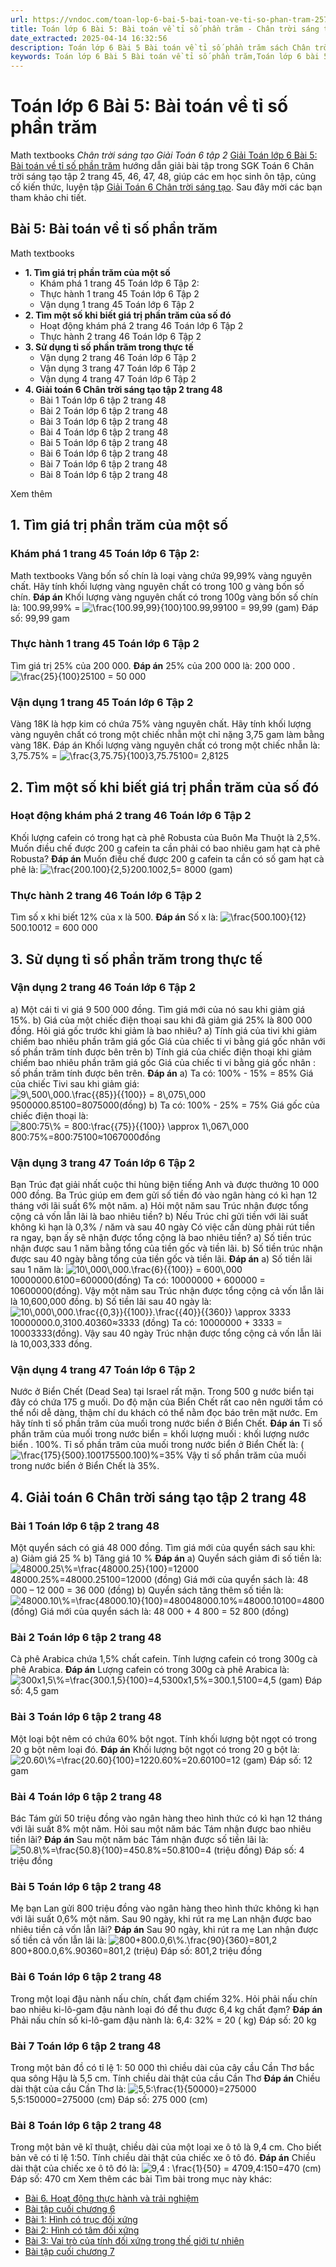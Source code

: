 ```yaml
---
url: https://vndoc.com/toan-lop-6-bai-5-bai-toan-ve-ti-so-phan-tram-257540
title: Toán lớp 6 Bài 5: Bài toán về tỉ số phần trăm - Chân trời sáng tạo Giải Toán 6 tập 2 - VnDoc.com
date_extracted: 2025-04-14 16:32:56
description: Toán lớp 6 Bài 5 Bài toán về tỉ số phần trăm sách Chân trời sáng tạo bao gồm lời giải chi tiết cho từng bài tập cho các em học sinh tham khảo luyện Giải Toán 6 CTST.
keywords: Toán lớp 6 Bài 5 Bài toán về tỉ số phần trăm,Toán lớp 6 bài 5 chương 6 chân trời sáng tạo,toán 6,toán lớp 6,giải toán lớp 6,giải toán 6,toán lớp 6 chân trời sáng tạo,toán 6 chân trời sáng tạo,giải toán lớp 6 chân trời sáng tạo,giải toán 6 chân trời sáng tạo,Toán lớp 6 chân trời sáng tạo bài 5,Bài toán về tỉ số phần trăm,Bài 5 Bài toán về tỉ số phần trăm,toán lớp 6 chân trời sáng tạo Bài toán về tỉ số phần trăm
---
```


# Toán lớp 6 Bài 5: Bài toán về tỉ số phần trăm
Math textbooks
 _Chân trời sáng tạo Giải Toán 6 tập 2_
[Giải Toán lớp 6 Bài 5: Bài toán về tỉ số phần trăm](<https://vndoc.com/toan-lop-6-bai-5-bai-toan-ve-ti-so-phan-tram-257540>) hướng dẫn giải bài tập trong SGK Toán 6 Chân trời sáng tạo tập 2 trang 45, 46, 47, 48, giúp các em học sinh ôn tập, củng cố kiến thức, luyện tập [Giải Toán 6 Chân trời sáng tạo](<https://vndoc.com/toan-lop-6-sach-chan-troi-sang-tao>). Sau đây mời các bạn tham khảo chi tiết.
## **Bài 5: Bài toán về tỉ số phần trăm**
Math textbooks
  * **1\. Tìm giá trị phần trăm của một số**
    * Khám phá 1 trang 45 Toán lớp 6 Tập 2: 
    * Thực hành 1 trang 45 Toán lớp 6 Tập 2
    * Vận dụng 1 trang 45 Toán lớp 6 Tập 2
  * **2\. Tìm một số khi biết giá trị phần trăm của số đó**
    * Hoạt động khám phá 2 trang 46 Toán lớp 6 Tập 2
    * Thực hành 2 trang 46 Toán lớp 6 Tập 2
  * **3\. Sử dụng tỉ số phần trăm trong thực tế**
    * Vận dụng 2 trang 46 Toán lớp 6 Tập 2
    * Vận dụng 3 trang 47 Toán lớp 6 Tập 2
    * Vận dụng 4 trang 47 Toán lớp 6 Tập 2
  * **4\. Giải toán 6 Chân trời sáng tạo tập 2 trang 48**
    * Bài 1 Toán lớp 6 tập 2 trang 48
    * Bài 2 Toán lớp 6 tập 2 trang 48
    * Bài 3 Toán lớp 6 tập 2 trang 48
    * Bài 4 Toán lớp 6 tập 2 trang 48
    * Bài 5 Toán lớp 6 tập 2 trang 48
    * Bài 6 Toán lớp 6 tập 2 trang 48
    * Bài 7 Toán lớp 6 tập 2 trang 48
    * Bài 8 Toán lớp 6 tập 2 trang 48

Xem thêm
## 1\. Tìm giá trị phần trăm của một số
### Khám phá 1 trang 45 Toán lớp 6 Tập 2:
Math textbooks
Vàng bốn số chín là loại vàng chứa 99,99% vàng nguyên chất. Hãy tính khối lượng vàng nguyên chất có trong 100 g vàng bốn số chín.
**Đáp án**
Khối lượng vàng nguyên chất có trong 100g vàng bốn số chín là:
100.99,99% = ![\\frac{100.99,99}{100}](https://i.vdoc.vn/data/image/blank.png)100.99,99100 = 99,99 \(gam\)
Đáp số: 99,99 gam
### Thực hành 1 trang 45 Toán lớp 6 Tập 2
Tìm giá trị 25% của 200 000.
**Đáp án**
25% của 200 000 là: 200 000 . ![\\frac{25}{100}](https://i.vdoc.vn/data/image/blank.png)25100 = 50 000
### Vận dụng 1 trang 45 Toán lớp 6 Tập 2
Vàng 18K là hợp kim có chứa 75% vàng nguyên chất. Hãy tính khối lượng vàng nguyên chất có trong một chiếc nhẫn một chỉ nặng 3,75 gam làm bằng vàng 18K.
Đáp án
Khối lượng vàng nguyên chất có trong một chiếc nhẫn là:
3,75.75% = ![\\frac{3,75.75}{100}](https://i.vdoc.vn/data/image/blank.png)3,75.75100= 2,8125
## 2\. Tìm một số khi biết giá trị phần trăm của số đó
### Hoạt động khám phá 2 trang 46 Toán lớp 6 Tập 2
Khối lượng cafein có trong hạt cà phê Robusta của Buôn Ma Thuột là 2,5%. Muốn điều chế được 200 g cafein ta cần phải có bao nhiêu gam hạt cà phê Robusta?
**Đáp án**
Muốn điều chế được 200 g cafein ta cần có số gam hạt cà phê là:
![\\frac{200.100}{2,5}](https://i.vdoc.vn/data/image/blank.png)200.1002,5= 8000 \(gam\)
### Thực hành 2 trang 46 Toán lớp 6 Tập 2
Tìm số x khi biết 12% của x là 500.
**Đáp án**
Số x là: ![\\frac{500.100}{12}](https://i.vdoc.vn/data/image/blank.png)500.10012 = 600 000
## 3\. Sử dụng tỉ số phần trăm trong thực tế
### Vận dụng 2 trang 46 Toán lớp 6 Tập 2
a\) Một cái ti vi giá 9 500 000 đồng. Tìm giá mới của nó sau khi giảm giá 15%.
b\) Giá của một chiếc điện thoại sau khi đã giảm giá 25% là 800 000 đồng. Hỏi giá gốc trước khi giảm là bao nhiêu?
a\) Tính giá của tivi khi giảm chiếm bao nhiêu phần trăm giá gốc
Giá của chiếc ti vi bằng giá gốc nhân với số phần trăm tính được bên trên
b\) Tính giá của chiếc điện thoại khi giảm chiếm bao nhiêu phần trăm giá gốc
Giá của chiếc ti vi bằng giá gốc nhân : số phần trăm tính được bên trên.
**Đáp án**
a\) Ta có: 100% - 15% = 85%
Giá của chiếc Tivi sau khi giảm giá:
![9\\,500\\,000.\\frac{{85}}{{100}} = 8\\,075\\,000](https://i.vdoc.vn/data/image/blank.png)9500000.85100=8075000\(đồng\)
b\) Ta có: 100% - 25% = 75%
Giá gốc của chiếc điện thoại là:
![800:75\\% = 800:\\frac{{75}}{{100}} \\approx 1\\,067\\,000](https://i.vdoc.vn/data/image/blank.png)800:75%=800:75100≈1067000đồng
### Vận dụng 3 trang 47 Toán lớp 6 Tập 2
Bạn Trúc đạt giải nhất cuộc thi hùng biện tiếng Anh và được thưởng 10 000 000 đồng. Ba Trúc giúp em đem gửi số tiền đó vào ngân hàng có kì hạn 12 tháng với lãi suất 6% một năm.
a\) Hỏi một năm sau Trúc nhận được tổng cộng cả vốn lẫn lãi là bao nhiêu tiền?
b\) Nếu Trúc chỉ gửi tiền với lãi suất không kì hạn là 0,3% / năm và sau 40 ngày Có việc cần dùng phải rút tiền ra ngay, bạn ấy sẽ nhận được tổng cộng là bao nhiêu tiền?
a\) Số tiền trúc nhận được sau 1 năm bằng tổng của tiền gốc và tiền lãi.
b\) Số tiền trúc nhận được sau 40 ngày bằng tổng của tiền gốc và tiền lãi.
**Đáp án**
a\) Số tiền lãi sau 1 năm là:
![10\\,000\\,000.\\frac{6}{{100}} = 600\\,000](https://i.vdoc.vn/data/image/blank.png)10000000.6100=600000\(đồng\)
Ta có: 10000000 + 600000 = 10600000\(đồng\).
Vậy một năm sau Trúc nhận được tổng cộng cả vốn lẫn lãi là 10\,600\,000 đồng.
b\)
Số tiền lãi sau 40 ngày là:
![10\\,000\\,000.\\frac{{0,3}}{{100}}.\\frac{{40}}{{360}} \\approx 3333](https://i.vdoc.vn/data/image/blank.png)10000000.0,3100.40360≈3333 \(đồng\)
Ta có: 10000000 + 3333 = 10003333\(đồng\).
Vậy sau 40 ngày Trúc nhận được tổng cộng cả vốn lẫn lãi là 10\,003\,333 đồng.
### Vận dụng 4 trang 47 Toán lớp 6 Tập 2
Nước ở Biển Chết \(Dead Sea\) tại Israel rất mặn. Trong 500 g nước biển tại đây có chứa 175 g muối. Do độ mặn của Biển Chết rất cao nên người tắm có thể nổi dễ dàng, thậm chí du khách có thể nằm đọc báo trên mặt nước. Em hãy tính tỉ số phần trăm của muối trong nước biển ở Biển Chết.
**Đáp án**
Tỉ số phần trăm của muối trong nước biển = khối lượng muối : khối lượng nước biển . 100%.
Tỉ số phần trăm của muối trong nước biển ở Biển Chết là:
\(![\\frac{175}{500}.100](https://i.vdoc.vn/data/image/blank.png)175500.100\)%=35%
Vậy tỉ số phần trăm của muối trong nước biển ở Biển Chết là 35%.
## 4\. Giải toán 6 Chân trời sáng tạo tập 2 trang 48
### Bài 1 Toán lớp 6 tập 2 trang 48
Một quyển sách có giá 48 000 đồng. Tìm giá mới của quyển sách sau khi:
a\) Giảm giá 25 %
b\) Tăng giá 10 %
**Đáp án**
a\) Quyển sách giảm đi số tiền là:
![48000.25\\%=\\frac{48000.25}{100}=12000](https://i.vdoc.vn/data/image/blank.png)48000.25%=48000.25100=12000 \(đồng\)
Giá mới của quyển sách là:
48 000 – 12 000 = 36 000 \(đồng\)
b\) Quyển sách tăng thêm số tiền là:
![48000.10\\%=\\frac{48000.10}{100}=4800](https://i.vdoc.vn/data/image/blank.png)48000.10%=48000.10100=4800 \(đồng\)
Giá mới của quyển sách là:
48 000 + 4 800 = 52 800 \(đồng\)
### Bài 2 Toán lớp 6 tập 2 trang 48
Cà phê Arabica chứa 1,5% chất cafein. Tính lượng cafein có trong 300g cà phê Arabica.
**Đáp án**
Lượng cafein có trong 300g cà phê Arabica là:
![300x1,5\\%=\\frac{300.1,5}{100}=4,5](https://i.vdoc.vn/data/image/blank.png)300x1,5%=300.1,5100=4,5 \(gam\)
Đáp số: 4,5 gam
### Bài 3 Toán lớp 6 tập 2 trang 48
Một loại bột nêm có chứa 60% bột ngọt. Tính khối lượng bột ngọt có trong 20 g bột nêm loại đó.
**Đáp án**
Khối lượng bột ngọt có trong 20 g bột là:
![20.60\\%=\\frac{20.60}{100}=12](https://i.vdoc.vn/data/image/blank.png)20.60%=20.60100=12 \(gam\)
Đáp số: 12 gam
### Bài 4 Toán lớp 6 tập 2 trang 48
Bác Tám gửi 50 triệu đồng vào ngân hàng theo hình thức có kì hạn 12 tháng với lãi suất 8% một năm. Hỏi sau một năm bác Tám nhận được bao nhiêu tiền lãi?
**Đáp án**
Sau một năm bác Tám nhận được số tiền lãi là:
![50.8\\%=\\frac{50.8}{100}=4](https://i.vdoc.vn/data/image/blank.png)50.8%=50.8100=4 \(triệu đồng\)
Đáp số: 4 triệu đồng
### Bài 5 Toán lớp 6 tập 2 trang 48
Mẹ bạn Lan gửi 800 triệu đồng vào ngân hàng theo hình thức không kì hạn với lãi suất 0,6% một năm. Sau 90 ngày, khi rút ra mẹ Lan nhận được bao nhiêu tiền cả vốn lẫn lãi?
**Đáp án**
Sau 90 ngày, khi rút ra mẹ Lan nhận được số tiền cả vốn lẫn lãi là:
![800+800.0,6\\%.\\frac{90}{360}=801,2](https://i.vdoc.vn/data/image/blank.png)800+800.0,6%.90360=801,2 \(triệu\)
Đáp số: 801,2 triệu đồng
### Bài 6 Toán lớp 6 tập 2 trang 48
Trong một loại đậu nành nấu chín, chất đạm chiếm 32%. Hỏi phải nấu chín bao nhiêu ki-lô-gam đậu nành loại đó để thu được 6,4 kg chất đạm?
**Đáp án**
Phải nấu chín số ki-lô-gam đậu nành là:
6,4: 32% = 20 \( kg\)
Đáp số: 20 kg
### Bài 7 Toán lớp 6 tập 2 trang 48
Trong một bản đồ có tỉ lệ 1: 50 000 thì chiều dài của cây cầu Cần Thơ bắc qua sông Hậu là 5,5 cm. Tính chiều dài thật của cầu Cần Thơ
**Đáp án**
Chiều dài thật của cầu Cần Thơ là:
![5,5:\\frac{1}{50000}=275000](https://i.vdoc.vn/data/image/blank.png)5,5:150000=275000 \(cm\)
Đáp số: 275 000 \(cm\)
### Bài 8 Toán lớp 6 tập 2 trang 48
Trong một bản vẽ kĩ thuật, chiều dài của một loại xe ô tô là 9,4 cm. Cho biết bản vẽ có tỉ lệ 1:50. Tính chiều dài thật của chiếc xe ô tô đó.
**Đáp án**
Chiều dài thật của chiếc xe ô tô đó là:
![9,4 : \\frac{1}{50} = 470](https://i.vdoc.vn/data/image/blank.png)9,4:150=470 \(cm\)
Đáp số: 470 cm
Xem thêm các bài Tìm bài trong mục này khác:
  * [Bài 6. Hoạt động thực hành và trải nghiệm](</toan-lop-6-bai-6-hoat-dong-thuc-hanh-va-trai-nghiem-257554>)
  * [Bài tập cuối chương 6](</toan-lop-6-trang-50-bai-tap-cuoi-chuong-6-257556>)
  * [Bài 1: Hình có trục đối xứng](</toan-lop-6-bai-1-hinh-co-truc-doi-xung-248773>)
  * [Bài 2: Hình có tâm đối xứng](</toan-lop-6-bai-2-hinh-co-tam-doi-xung-248774>)
  * [Bài 3: Vai trò của tính đối xứng trong thế giới tự nhiên](</toan-lop-6-bai-3-vai-tro-cua-tinh-doi-xung-trong-the-gioi-tu-nhien-248775>)
  * [Bài tập cuối chương 7](</toan-lop-6-bai-tap-cuoi-chuong-7-chan-troi-sang-tao-271828>)

